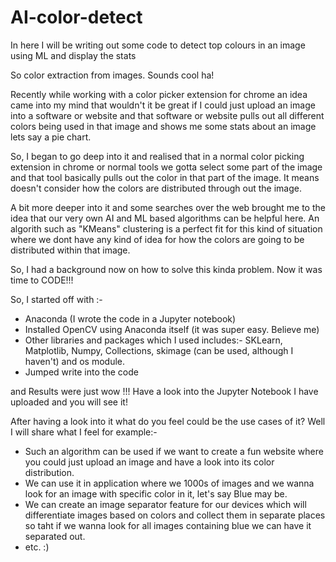# AI-color-detect
In here I will be writing out some code to detect top colours in an image using ML and display the stats

So color extraction from images. Sounds cool ha!

Recently while working with a color picker extension for chrome an idea came into my mind that wouldn't it be great if I could just upload an image into a software or website and that software or website pulls out all different colors being used in that image and shows me some stats about an image lets say a pie chart.

So, I began to go deep into it and realised that in a normal color picking extension in chrome or normal tools we gotta select some part of the image and that tool basically pulls out the color in that part of the image. It means doesn't consider how the colors are distributed through out the image. 

A bit more deeper into it and some searches over the web brought me to the idea that our very own AI and ML based algorithms can be helpful here. An algorith such as "KMeans" clustering is a perfect fit for this kind of situation where we dont have any kind of idea for how the colors are going to be distributed within that image.

So, I had a background now on how to solve this kinda problem. Now it was time to CODE!!!

So, I started off with :-
  - Anaconda (I wrote the code in a Jupyter notebook)
  - Installed OpenCV using Anaconda itself (it was super easy. Believe me)
  - Other libraries and packages which I used includes:- SKLearn, Matplotlib, Numpy, Collections, skimage (can be used, although I haven't) and os module.
  - Jumped write into the code 

and Results were just wow !!!
Have a look into the Jupyter Notebook I have uploaded and you will see it!

After having a look into it what do you feel could be the use cases of it?
Well I will share what I feel for example:-
- Such an algorithm can be used if we want to create a fun website where you could just upload an image and have a look into its color distribution.
- We can use it in application where we 1000s of images and we wanna look for an image with specific color in it, let's say Blue may be.
- We can create an image separator feature for our devices which will differentiate images based on colors and collect them in separate places so taht if we wanna look for all images containing blue we can have it separated out.
- etc. :)





